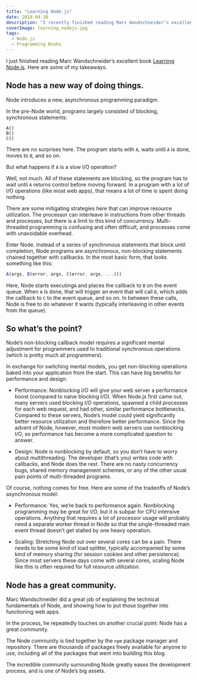 ```yaml
---
title: "Learning Node.js"
date: 2018-04-30
description: "I recently finished reading Marc Wandschneider’s excellent book [Learning Node.js](https://www.amazon.com/Learning-Node-js-Hands-Applications-JavaScript/dp/0321910575). Here’s what I took away."
coverImage: learning_nodejs.jpg
tags:
  - Node.js
  - Programming Books
---
```


I just finished reading Marc Wandschneider’s excellent book [Learning Node.js](https://www.amazon.com/Learning-Node-js-Hands-Applications-JavaScript/dp/0321910575). Here are some of my takeaways.

## Node has a new way of doing things.

Node introduces a new, asynchronous programming paradigm. 

In the pre-Node world, programs largely consisted of blocking, synchronous statements:

```
A()
B()
C()
```

There are no surprises here. The program starts with `A`, waits until `A` is done, moves to `B`, and so on.

But what happens if `A` is a slow I/O operation?

Well, not much. All of these statements are blocking, so the program has to wait until `A` returns control before moving forward. In a program with a lot of I/O operations (like most web apps), that means a lot of time is spent doing nothing.

There are some mitigating strategies here that can improve resource utilization. The processor can interleave in instructions from other threads and processes, but there is a limit to this kind of concurrency. Multi-threaded programming is confusing and often difficult, and processes come with unavoidable overhead.

Enter Node. Instead of a series of synchronous statements that block until completion, Node programs are asynchronous, non-blocking statements chained together with callbacks. In the most basic form, that looks something like this:

```javascript
A(args, B(error, args, C(error, args, ...)))
```

Here, Node starts executing`A` and places the callback to `B` on the event queue. When `A` is done, that will trigger an event that will call `B`, which adds the callback to `C` to the event queue, and so on. In between these calls, Node is free to do whatever it wants (typically interleaving in other events from the queue).

## So what’s the point?

Node’s non-blocking callback model requires a significant mental adjustment for programmers used to traditional synchronous operations (which is pretty much all programmers).

In exchange for switching mental models, you get non-blocking operations baked into your application from the start. This can have big benefits for performance and design:

 + Performance: Nonblocking I/O will give your web server a performance boost (compared to naive blocking I/O). When Node.js first came out, many servers used blocking I/O operations, spawned a child processes for each web request, and had other, similar performance bottlenecks. Compared to these servers, Node’s model could yield significantly better resource utilization and therefore better performance. Since the advent of Node, however, most modern web servers use nonblocking I/O, so performance has become a more complicated question to answer.

 + Design: Node is nonblocking by default, so you don’t have to worry about multithreading. The developer (that’s you) writes code with callbacks, and Node does the rest. There are no nasty concurrency bugs, shared memory management schemes, or any of the other usual pain points of multi-threaded programs.

Of course, nothing comes for free. Here are some of the tradeoffs of Node’s asynchronous model:

 + Performance: Yes, we’re back to performance again. Nonblocking programming may be great for I/O, but it is subpar for CPU intensive operations. Anything that requires a lot of processor usage will probably need a separate worker thread in Node so that the single-threaded main event thread doesn’t get stalled by one heavy operation.

 + Scaling: Stretching Node out over several cores can be a pain. There needs to be some kind of load splitter, typically accompanied by some kind of memory sharing (for session cookies and other persistence). Since most servers these days come with several cores, scaling Node like this is often required for full resource utilization.

## Node has a great community.

Marc Wandschneider did a great job of explaining the technical fundamentals of Node, and showing how to put those together into functioning web apps.

In the process, he repeatedly touches on another crucial point: Node has a great community.

The Node community is tied together by the `npm` package manager and repository. There are thousands of packages freely available for anyone to use, including all of the packages that went into building this blog.

The incredible community surrounding Node greatly eases the development process, and is one of Node’s big assets.
